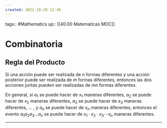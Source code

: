 ```yaml
---
created: 2022-10-28 12:46
---
```

tags:: #Mathematics 
up:: [[40.00 Matematicas MOC]]
# Combinatoria
## Regla del Producto
Si una acción puede ser realizada de $n$ formas diferentes y una acción posterior puede ser realizada de $m$ formas diferentes, entonces las dos acciones juntas pueden ser realizadas de $mn$ formas diferentes.

En general, si $a_{1}$ se puede hacer de $x_{1}$ maneras diferentes, $a_{2}$ se puede hacer de $x_{2}$ maneras diferentes, $a_{3}$ se puede hacer de $x_{3}$ maneras diferentes, $\dots$ , y $a_{n}$ se puede hacer de $x_{n}$ maneras diferentes, entonces el evento $a_{1}a_{2}a_{3}\dots a_{n}$ se puede hacer de $x_{1}\cdot x_{2}\cdot x_{3} \cdots x_{n}$ maneras diferentes.
___
